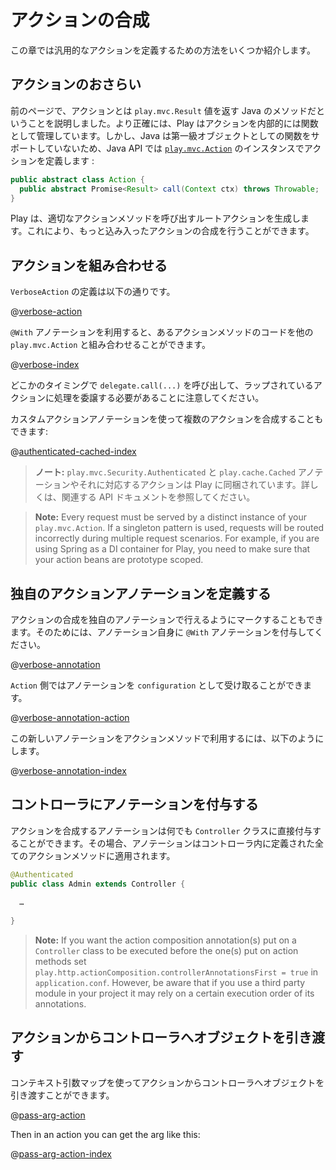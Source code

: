 <!--- Copyright (C) 2009-2015 Typesafe Inc. <http://www.typesafe.com> -->
<!--
# Action composition
-->
# アクションの合成

<!--
This chapter introduces several ways to define generic action functionality.
-->
この章では汎用的なアクションを定義するための方法をいくつか紹介します。

<!--
## Reminder about actions
-->
## アクションのおさらい

<!--
Previously, we said that an action is a Java method that returns a `play.mvc.Result` value. Actually, Play manages internally actions as functions. Because Java doesn't yet support first class functions, an action provided by the Java API is an instance of [`play.mvc.Action`](api/java/play/mvc/Action.html):
-->
前のページで、アクションとは `play.mvc.Result` 値を返す Java のメソッドだということを説明しました。より正確には、Play はアクションを内部的には関数として管理しています。しかし、Java は第一級オブジェクトとしての関数をサポートしていないため、Java API では [`play.mvc.Action`](api/java/play/mvc/Action.html) のインスタンスでアクションを定義します :

```java
public abstract class Action {
  public abstract Promise<Result> call(Context ctx) throws Throwable;
}
```

<!--
Play builds a root action for you that just calls the proper action method. This allows for more complicated action composition.
-->
Play は、適切なアクションメソッドを呼び出すルートアクションを生成します。これにより、もっと込み入ったアクションの合成を行うことができます。

<!--
## Composing actions
-->
## アクションを組み合わせる

<!--
Here is the definition of the `VerboseAction`:
-->
`VerboseAction` の定義は以下の通りです。

@[verbose-action](code/javaguide/http/JavaActionsComposition.java)

<!--
You can compose the code provided by the action method with another `play.mvc.Action`, using the `@With` annotation:
-->
`@With` アノテーションを利用すると、あるアクションメソッドのコードを他の `play.mvc.Action` と組み合わせることができます。

@[verbose-index](code/javaguide/http/JavaActionsComposition.java)

<!--
At one point you need to delegate to the wrapped action using `delegate.call(...)`.
-->
どこかのタイミングで `delegate.call(...)` を呼び出して、ラップされているアクションに処理を委譲する必要があることに注意してください。

<!--
You also mix several actions by using custom action annotations:
-->
カスタムアクションアノテーションを使って複数のアクションを合成することもできます:

@[authenticated-cached-index](code/javaguide/http/JavaActionsComposition.java)

<!--
> **Note:**  ```play.mvc.Security.Authenticated``` and ```play.cache.Cached``` annotations and the corresponding predefined Actions are shipped with Play. See the relevant API documentation for more information.
-->
> **ノート:** ```play.mvc.Security.Authenticated``` と ```play.cache.Cached``` アノテーションやそれに対応するアクションは Play に同梱されています。詳しくは、関連する API ドキュメントを参照してください。

> **Note:**  Every request must be served by a distinct instance of your `play.mvc.Action`. If a singleton pattern is used, requests will be routed incorrectly during multiple request scenarios. For example, if you are using Spring as a DI container for Play, you need to make sure that your action beans are prototype scoped.

<!--
## Defining custom action annotations
-->
## 独自のアクションアノテーションを定義する

<!--
You can also mark action composition with your own annotation, which must itself be annotated using `@With`:
-->
アクションの合成を独自のアノテーションで行えるようにマークすることもできます。そのためには、アノテーション自身に `@With` アノテーションを付与してください。

@[verbose-annotation](code/javaguide/http/JavaActionsComposition.java)

<!--
Your `Action` definition retrieves the annotation as configuration:
-->
`Action` 側ではアノテーションを `configuration` として受け取ることができます。

@[verbose-annotation-action](code/javaguide/http/JavaActionsComposition.java)

<!--
You can then use your new annotation with an action method:
-->
この新しいアノテーションをアクションメソッドで利用するには、以下のようにします。

@[verbose-annotation-index](code/javaguide/http/JavaActionsComposition.java)

<!--
## Annotating controllers
-->
## コントローラにアノテーションを付与する

<!--
You can also put any action composition annotation directly on the `Controller` class. In this case it will be applied to all action methods defined by this controller.
-->
アクションを合成するアノテーションは何でも `Controller` クラスに直接付与することができます。その場合、アノテーションはコントローラ内に定義された全てのアクションメソッドに適用されます。

```java
@Authenticated
public class Admin extends Controller {
    
  …
    
}
```

> **Note:** If you want the action composition annotation(s) put on a ```Controller``` class to be executed before the one(s) put on action methods set ```play.http.actionComposition.controllerAnnotationsFirst = true``` in ```application.conf```. However, be aware that if you use a third party module in your project it may rely on a certain execution order of its annotations.

<!--
## Passing objects from action to controller
-->
## アクションからコントローラへオブジェクトを引き渡す

<!--
You can pass an object from an action to a controller by utilizing the context args map.
-->
コンテキスト引数マップを使ってアクションからコントローラへオブジェクトを引き渡すことができます。

@[pass-arg-action](code/javaguide/http/JavaActionsComposition.java)

Then in an action you can get the arg like this:

@[pass-arg-action-index](code/javaguide/http/JavaActionsComposition.java)
